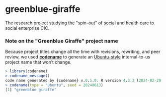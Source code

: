 # greenblue-giraffe
The research project studying the "spin-out" of social and health care to social enterprise CIC.

### Note on the "Greenblue Giraffe" project name

Because project titles change all the time with revisions, rewriting,
and peer review, we used [**codename**](http://svmiller.com/codename/)
to generate an
[Ubuntu-style](https://wiki.ubuntu.com/DevelopmentCodeNames)
internal-to-us project name that won’t change.

```R
> library(codename)
> codename_message()
code name generated by {codename} v.0.5.0. R version 4.3.3 (2024-02-29 ucrt).
> codename(type = "ubuntu", seed = 20240613)
[1] "greenblue giraffe"
```
